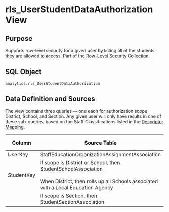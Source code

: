 # rls_UserStudentDataAuthorization View

## Purpose

Supports row-level security for a given user by listing all of the students they
are allowed to access. Part of the [Row-Level Security
Collection](./readme.md).

## SQL Object

`analytics.rls_UserStudentDataAuthorization`

## Data Definition and Sources

The view contains three queries — one each for authorization scope District,
School, and Section. Any given user will only have results in one of these
sub-queries, based on the Staff Classifications listed in the [Descriptor
Mapping](../../../deployment-guide/descriptor-mapping.md).

| Column | Source Table | Source Column or Value | Data Type |
| --- | --- | --- | --- |
| ​UserKey | StaffEducationOrganizationAssignmentAssociation​ | StaffUniqueId | int​ |
| StudentKey | If scope is District or School, then StudentSchoolAssociation<br/><br/>When District, then rolls up all Schools associated with a Local Education Agency | StudentUniqueId | int |
|     | If scope is Section, then StudentSectionAssociation | StudentUniqueId | int |

